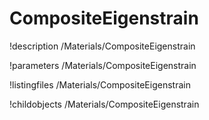 <!-- MOOSE Documentation Stub: Remove this when content is added. -->

# CompositeEigenstrain
!description /Materials/CompositeEigenstrain

!parameters /Materials/CompositeEigenstrain

!listingfiles /Materials/CompositeEigenstrain

!childobjects /Materials/CompositeEigenstrain
